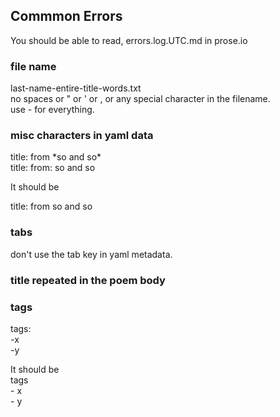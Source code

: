 ## Commmon Errors

You should be able to read, errors.log.UTC<timestanp>.md in prose.io  

### file name

last-name-entire-title-words.txt  
no spaces or " or ' or , or any special character in the filename.  
use - for everything.  

### misc characters in yaml data

title: from \*so and so\*  
title: from: so and so  

It should be  

title: from so and so  

### tabs

don't use the tab key in yaml metadata.  

### title repeated in the poem body

### tags
tags:  
-x  
-y  

It should be  
tags  
\- x  
\- y  
